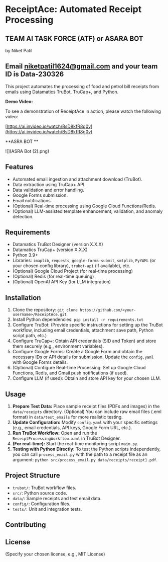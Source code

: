 # ReceiptAce: Automated Receipt Processing

## TEAM AI TASK FORCE (ATF) or ASARA BOT
by Niket Patil

## Email niketpatil1624@gmail.com and your team ID is Data-230326

This project automates the processing of food and petrol bill receipts from emails using Datamatics TruBot, TruCap+, and Python.

**Demo Video:**

To see a demonstration of ReceiptAce in action, please watch the following video:

[https://ai.invideo.io/watch/BsD8kfR8g0v](https://ai.invideo.io/watch/BsD8kfR8g0v)




**ASRA BOT **

![](ASRA Bot (2).png)  


## Features

* Automated email ingestion and attachment download (TruBot).
* Data extraction using TruCap+ API.
* Data validation and error handling.
* Google Forms submission.
* Email notifications.
* (Optional) Real-time processing using Google Cloud Functions/Redis.
* (Optional) LLM-assisted template enhancement, validation, and anomaly detection.


## Requirements

* Datamatics TruBot Designer (version X.X.X)
* Datamatics TruCap+ (version X.X.X)
* Python 3.9+
* Libraries:  `imaplib`, `requests`, `google-forms-submit`, `smtplib`, `PyYAML` (or your chosen config library),  `trubot-api` (if available), etc.
* (Optional) Google Cloud Project (for real-time processing)
* (Optional) Redis (for real-time queuing)
* (Optional) OpenAI API Key (for LLM integration)


## Installation

1. Clone the repository: `git clone https://github.com/<your-username>/ReceiptAce.git`
2. Install Python dependencies: `pip install -r requirements.txt`
3. Configure TruBot: (Provide specific instructions for setting up the TruBot workflow, including email credentials, attachment save path, Python script path, etc.)
4. Configure TruCap+: Obtain API credentials (SID and Token) and store them securely (e.g., environment variables).
5. Configure Google Forms: Create a Google Form and obtain the necessary IDs or API details for submission. Update the `config.yaml` with Google Forms details.
6. (Optional) Configure Real-time Processing: Set up Google Cloud Functions, Redis, and Gmail push notifications (if used).
7. Configure LLM (if used):  Obtain and store API key for your chosen LLM.



## Usage

1.  **Prepare Test Data:** Place sample receipt files (PDFs and images) in the `data/receipts` directory.  (Optional) You can include raw email files (.eml format) in `data/test_emails` for more realistic testing.
2.  **Update Configuration:**  Modify `config.yaml` with your specific settings (e.g., email credentials, API keys, Google Form URL, etc.).
3.  **Run TruBot Workflow:** Open and run the `ReceiptProcessingWorkflow.xaml` in TruBot Designer. 
4.  **(For real-time):** Start the real-time monitoring script `main.py`.
5.  **Testing with Python Directly:** To test the Python scripts independently, you can call `process_email.py` with the path to a receipt file as an argument:  `python src/process_email.py data/receipts/receipt1.pdf`.


## Project Structure

* `trubot/`: TruBot workflow files.
* `src/`: Python source code.
* `data/`: Sample receipts and test email data.
* `config/`: Configuration files.
* `tests/`: Unit and integration tests.


## Contributing



## License

(Specify your chosen license, e.g., MIT License)
